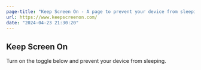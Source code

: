 ```yaml
---
page-title: "Keep Screen On - A page to prevent your device from sleeping"
url: https://www.keepscreenon.com/
date: "2024-04-23 21:30:20"
---
```

## Keep Screen On

Turn on the toggle below and prevent your device from sleeping.